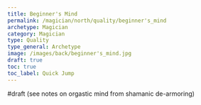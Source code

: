 ```yaml
---
title: Beginner's Mind
permalink: /magician/north/quality/beginner's_mind
archetype: Magician
category: Magician
type: Quality
type_general: Archetype
image: /images/back/beginner's_mind.jpg
draft: true
toc: true
toc_label: Quick Jump
---
```

#draft (see notes on orgastic mind from shamanic de-armoring)
